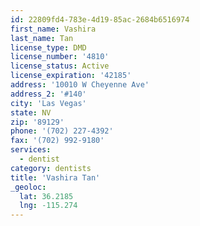 ```yaml
---
id: 22809fd4-783e-4d19-85ac-2684b6516974
first_name: Vashira
last_name: Tan
license_type: DMD
license_number: '4810'
license_status: Active
license_expiration: '42185'
address: '10010 W Cheyenne Ave'
address_2: '#140'
city: 'Las Vegas'
state: NV
zip: '89129'
phone: '(702) 227-4392'
fax: '(702) 992-9180'
services:
  - dentist
category: dentists
title: 'Vashira Tan'
_geoloc:
  lat: 36.2185
  lng: -115.274
---
```

